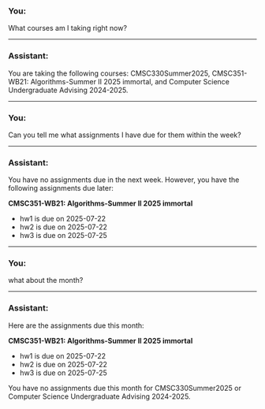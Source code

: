 ### You:
What courses am I taking right now?

---

### Assistant:
You are taking the following courses: CMSC330Summer2025, CMSC351-WB21: Algorithms-Summer II 2025 immortal, and Computer Science Undergraduate Advising 2024-2025.

---

### You:
Can you tell me what assignments I have due for them within the week?

---

### Assistant:
You have no assignments due in the next week. However, you have the following assignments due later:

**CMSC351-WB21: Algorithms-Summer II 2025 immortal**
- hw1 is due on 2025-07-22
- hw2 is due on 2025-07-22
- hw3 is due on 2025-07-25

---

### You:
what about the month? 

---

### Assistant:
Here are the assignments due this month:

**CMSC351-WB21: Algorithms-Summer II 2025 immortal**
- hw1 is due on 2025-07-22
- hw2 is due on 2025-07-22
- hw3 is due on 2025-07-25

You have no assignments due this month for CMSC330Summer2025 or Computer Science Undergraduate Advising 2024-2025.